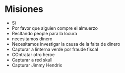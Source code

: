# Misiones
  
* Si
* Por favor que alguien compre el almuerzo
* Recltando people para la locura
* necesitamos dinero
* Necesitamos investigar la causa de la falta de dinero
* Capturar a linterna verde por fraude fiscal
* COntratar otro heroe 
* Capturar a red skull
* Capturar Jimmy Hendrix